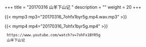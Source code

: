 +++
title = "20170316  山羊下山记 "
description = ""
weight = 20
+++

{{< mymp3 mp3="20170316_7ohfx1byr5g.mp4.wav.mp3" >}}

{{< mymp4 mp4="20170316_7ohfx1byr5g.mp4" >}}

     https://www.youtube.com/watch?v=7ohFx1BYR5g 
     山羊下山记 
     
